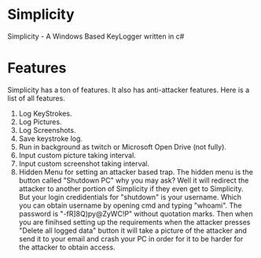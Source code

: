 # Simplicity
Simplicity - A Windows Based KeyLogger written in c#

# Features
Simplicity has a ton of features. It also has anti-attacker features. Here is a list of all features.
1. Log KeyStrokes.
2. Log Pictures.
3. Log Screenshots.
4. Save keystroke log.
5. Run in background as twitch or Microsoft Open Drive (not fully).
6. Input custom picture taking interval.
7. Input custom screenshot taking interval.
8. Hidden Menu for setting an attacker based trap.
The hidden menu is the button called "Shutdown PC" why you may ask? Well it will redirect the attacker to another portion of Simplicity if they even get to Simplicity. But your login credidentials for "shutdown" is your username. Which you can obtain username by opening cmd and typing "whoami". The password is "-fR]8Q)py@ZyWC!P" without quotation marks. Then when you are finihsed setting up the requirements when the attacker presses "Delete all logged data" button it will take a picture of the attacker and send it to your email and crash your PC in order for it to be harder for the attacker to obtain access.
